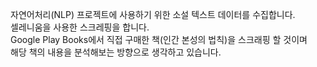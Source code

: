 자연어처리(NLP) 프로젝트에 사용하기 위한 소설 텍스트 데이터를 수집합니다.  
셀레니움을 사용한 스크레핑을 합니다.  
Google Play Books에서 직접 구매한 책(인간 본성의 법칙)을 스크래핑 할 것이며  
해당 책의 내용을 분석해보는 방향으로 생각하고 있습니다.  
